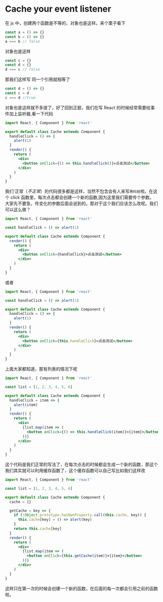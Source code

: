 # Cache your event listener

在 js 中，创建两个函数是不等的，对象也是这样。来个栗子看下

```jsx
const a = () => {}
const b = () => {}
a === b // false
```

对象也是这样

```jsx
const c = {}
const d = {}
d === c // false
```

那我们这样写 同一个引用就相等了

```jsx
const d = () => {}
const c = d
c === d //true
```

对象也是这样就不多提了，好了回到正题，我们在写 React 的时候经常需要给事件加上监听器,看一下代码

```jsx
import React, { Component } from 'react'

export default class Cache extends Component {
  handleClick = () => {
    alert(1)
  }
  render() {
    return (
      <div>
        <button onClick={() => this.handleClick()}>点击测试</button>
      </div>
    )
  }
}
```

我们'正常（_不正常_）的代码很多都是这样，当然不包含会有人来写`黑科技`啦。在这个 click 函数里，每次点击都会创建一个新的函数,因为这里我们需要传个参数。大家先不要急，传变化的参数后面会说到的。那对于这个我们应该怎么改呢。我们可以这么做？

```jsx
import React, { Component } from 'react'

const handleClick = () => alert(1)

export default class Cache extends Component {
  render() {
    return (
      <div>
        <button onClick={handleClick}>点击测试</button>
      </div>
    )
  }
}
```

或者

```jsx
import React, { Component } from 'react'

const handleClick = () => alert(1)

export default class Cache extends Component {
  handleClick = () => {
    alert(1)
  }
  render() {
    return (
      <div>
        <button onClick={this.handleClick}>点击测试</button>
      </div>
    )
  }
}
```

上面大家都知道，那有列表的情况下呢

```jsx
import React, { Component } from 'react'

const list = [1, 2, 3, 4, 5, 6]

export default class Cache extends Component {
  handleClick = item => {
    alert(item)
  }
  render() {
    return (
      <div>
        {list.map(item => (
          <button onClick={() => this.handleClick(item)}>{item}</button>
        ))}
      </div>
    )
  }
}
```

这个代码是我们正常的写法了，在每次点击的时候都会生成一个新的函数，那这个我们其实就可以利用缓存函数了，这个缓存函数可以自己写比如我们这样改

```jsx
import React, { Component } from 'react'

const list = [1, 2, 3, 4, 5, 6]

export default class Cache extends Component {
  cache = {}

  getCache = key => {
    if (!Object.prototype.hasOwnProperty.call(this.cache, key)) {
      this.cache[key] = () => alert(key)
    }
    return this.cache[key]
  }
  render() {
    return (
      <div>
        {list.map(item => (
          <button onClick={this.getCache(item)}>{item}</button>
        ))}
      </div>
    )
  }
}
```

这样只在第一次的时候会创建一个新的函数，在后面的每一次都会引用之前的函数啦。
